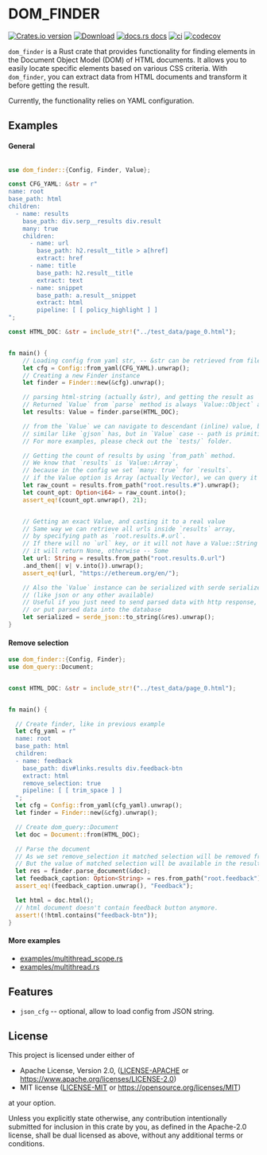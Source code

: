 
# DOM_FINDER

[![Crates.io version](https://img.shields.io/crates/v/dom_finder.svg?style=flat)](https://crates.io/crates/dom_finder)
[![Download](https://img.shields.io/crates/d/dom_finder.svg?style=flat)](https://crates.io/crates/dom_finder)
[![docs.rs docs](https://img.shields.io/badge/docs-latest-blue.svg?style=flat)](https://docs.rs/dom_finder)
[![ci](https://github.com/niklak/dom_finder/actions/workflows/rust.yml/badge.svg)](https://github.com/niklak/dom_finder/actions/workflows/rust.yml)
[![codecov](https://codecov.io/gh/niklak/dom_finder/graph/badge.svg?token=MFMJPTYVWT)](https://codecov.io/gh/niklak/dom_finder)

`dom_finder` is a Rust crate that provides functionality for finding elements in the Document Object Model (DOM) of HTML documents. 
It allows you to easily locate specific elements based on various CSS criteria. 
With `dom_finder`, you can extract data from HTML documents and transform it before getting the result.

Currently, the functionality relies on YAML configuration.


## Examples

#### General

```rust

use dom_finder::{Config, Finder, Value};

const CFG_YAML: &str = r"
name: root
base_path: html
children:
  - name: results
    base_path: div.serp__results div.result
    many: true
    children:
      - name: url
        base_path: h2.result__title > a[href]
        extract: href
      - name: title
        base_path: h2.result__title
        extract: text
      - name: snippet
        base_path: a.result__snippet
        extract: html
        pipeline: [ [ policy_highlight ] ]
";

const HTML_DOC: &str = include_str!("../test_data/page_0.html");


fn main() {
    // Loading config from yaml str, -- &str can be retrieved from file or buffer,
    let cfg = Config::from_yaml(CFG_YAML).unwrap();
    // Creating a new Finder instance
    let finder = Finder::new(&cfg).unwrap();

    // parsing html-string (actually &str), and getting the result as `Value`.
    // Returned `Value` from `parse` method is always `Value::Object` and it has only one key (String).
    let results: Value = finder.parse(HTML_DOC);

    // from the `Value` we can navigate to descendant (inline) value, by path,
    // similar like `gjson` has, but in `Value` case -- path is primitive.
    // For more examples, please check out the `tests/` folder.

    // Getting the count of results by using `from_path` method.
    // We know that `results` is `Value::Array`, 
    // because in the config we set `many: true` for `results`.
    // if the Value option is Array (actually Vector), we can query it by: # or a (positive) number.
    let raw_count = results.from_path("root.results.#").unwrap();
    let count_opt: Option<i64> = raw_count.into();
    assert_eq!(count_opt.unwrap(), 21);


    // Getting an exact Value, and casting it to a real value
    // Same way we can retrieve all urls inside `results` array, 
    // by specifying path as `root.results.#.url`.
    // If there will no `url` key, or it will not have a Value::String type, 
    // it will return None, otherwise -- Some
    let url: String = results.from_path("root.results.0.url")
    .and_then(| v| v.into()).unwrap();
    assert_eq!(url, "https://ethereum.org/en/");

    // Also the `Value` instance can be serialized with serde serializer 
    // (like json or any other available)
    // Useful if you just need to send parsed data with http response, 
    // or put parsed data into the database
    let serialized = serde_json::to_string(&res).unwrap();
}
```

#### Remove selection

```rust
use dom_finder::{Config, Finder};
use dom_query::Document;


const HTML_DOC: &str = include_str!("../test_data/page_0.html");


fn main() {

  // Create finder, like in previous example
  let cfg_yaml = r"
  name: root
  base_path: html
  children:
  - name: feedback
    base_path: div#links.results div.feedback-btn
    extract: html
    remove_selection: true
    pipeline: [ [ trim_space ] ]
  ";
  let cfg = Config::from_yaml(cfg_yaml).unwrap();
  let finder = Finder::new(&cfg).unwrap();

  // Create dom_query::Document
  let doc = Document::from(HTML_DOC);

  // Parse the document
  // As we set remove_selection it matched selection will be removed from the document.
  // But the value of matched selection will be available in the result
  let res = finder.parse_document(&doc);
  let feedback_caption: Option<String> = res.from_path("root.feedback").unwrap().into();
  assert_eq!(feedback_caption.unwrap(), "Feedback");

  let html = doc.html();
  // html document doesn't contain feedback button anymore. 
  assert!(!html.contains("feedback-btn"));
}

```

#### More examples

- [examples/multithread_scope.rs](./examples/multithread_scope.rs)
- [examples/multithread.rs](./examples/multithread.rs)
 

## Features

- `json_cfg` -- optional, allow to load config from JSON string.

## License

This project is licensed under either of

 * Apache License, Version 2.0, ([LICENSE-APACHE](LICENSE-APACHE) or
   https://www.apache.org/licenses/LICENSE-2.0)
 * MIT license ([LICENSE-MIT](LICENSE-MIT) or
   https://opensource.org/licenses/MIT)

at your option.

 Unless you explicitly state otherwise, any contribution intentionally submitted for inclusion in this crate by you, as defined in the Apache-2.0 license, shall be dual licensed as above, without any additional terms or conditions.